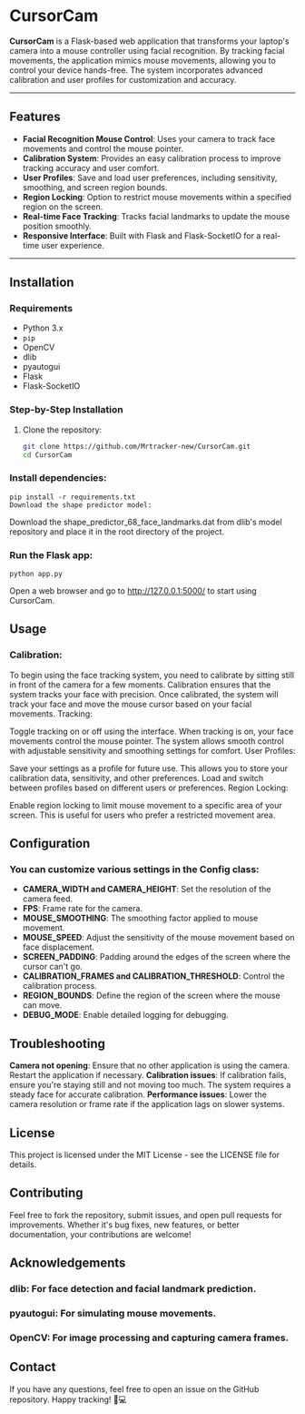 # CursorCam

**CursorCam** is a Flask-based web application that transforms your laptop's camera into a mouse controller using facial recognition. By tracking facial movements, the application mimics mouse movements, allowing you to control your device hands-free. The system incorporates advanced calibration and user profiles for customization and accuracy.

---

## Features

- **Facial Recognition Mouse Control**: Uses your camera to track face movements and control the mouse pointer.
- **Calibration System**: Provides an easy calibration process to improve tracking accuracy and user comfort.
- **User Profiles**: Save and load user preferences, including sensitivity, smoothing, and screen region bounds.
- **Region Locking**: Option to restrict mouse movements within a specified region on the screen.
- **Real-time Face Tracking**: Tracks facial landmarks to update the mouse position smoothly.
- **Responsive Interface**: Built with Flask and Flask-SocketIO for a real-time user experience.

---

## Installation

### Requirements

- Python 3.x
- `pip`
- OpenCV
- dlib
- pyautogui
- Flask
- Flask-SocketIO

### Step-by-Step Installation

1. Clone the repository:

   ```bash
   git clone https://github.com/Mrtracker-new/CursorCam.git
   cd CursorCam
### Install dependencies:

    pip install -r requirements.txt
    Download the shape predictor model:

Download the shape_predictor_68_face_landmarks.dat from dlib's model repository and place it in the root directory of the project.

### Run the Flask app:

    python app.py

Open a web browser and go to http://127.0.0.1:5000/ to start using CursorCam.

## Usage

### Calibration:

To begin using the face tracking system, you need to calibrate by sitting still in front of the camera for a few moments. Calibration ensures that the system tracks your face with precision.
Once calibrated, the system will track your face and move the mouse cursor based on your facial movements.
Tracking:

Toggle tracking on or off using the interface. When tracking is on, your face movements control the mouse pointer.
The system allows smooth control with adjustable sensitivity and smoothing settings for comfort.
User Profiles:

Save your settings as a profile for future use. This allows you to store your calibration data, sensitivity, and other preferences.
Load and switch between profiles based on different users or preferences.
Region Locking:

Enable region locking to limit mouse movement to a specific area of your screen. This is useful for users who prefer a restricted movement area.

## Configuration

### You can customize various settings in the Config class:

- **CAMERA_WIDTH and CAMERA_HEIGHT**: Set the resolution of the camera feed.
- **FPS**: Frame rate for the camera.
- **MOUSE_SMOOTHING**: The smoothing factor applied to mouse movement.
- **MOUSE_SPEED**: Adjust the sensitivity of the mouse movement based on face displacement.
- **SCREEN_PADDING**: Padding around the edges of the screen where the cursor can't go.
- **CALIBRATION_FRAMES and CALIBRATION_THRESHOLD**: Control the calibration process.
- **REGION_BOUNDS**: Define the region of the screen where the mouse can move.
- **DEBUG_MODE**: Enable detailed logging for debugging.

## Troubleshooting
**Camera not opening**: Ensure that no other application is using the camera. Restart the application if necessary.
**Calibration issues**: If calibration fails, ensure you're staying still and not moving too much. The system requires a steady face for accurate calibration.
**Performance issues**: Lower the camera resolution or frame rate if the application lags on slower systems.

## License
This project is licensed under the MIT License - see the LICENSE file for details.

## Contributing
Feel free to fork the repository, submit issues, and open pull requests for improvements. Whether it's bug fixes, new features, or better documentation, your contributions are welcome!

## Acknowledgements
### dlib: For face detection and facial landmark prediction.
### pyautogui: For simulating mouse movements.
### OpenCV: For image processing and capturing camera frames.

## Contact
If you have any questions, feel free to open an issue on the GitHub repository.
Happy tracking! 👀💻
